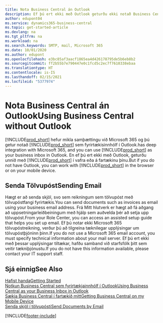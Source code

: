 ```yaml
---
title: Nota Business Central án Outlook
description: Ef þú ert ekki með Outlook geturðu ekki notað Business Central sem viðskiptainnhólf í Outlook, en þú getur unnið í vafra eða í fartæki.
author: edupont04
ms.service: dynamics365-business-central
ms.topic: get-started-article
ms.devlang: na
ms.tgt_pltfrm: na
ms.workload: na
ms.search.keywords: SMTP, mail, Microsoft 365
ms.date: 10/01/2020
ms.author: edupont
ms.openlocfilehash: e3bc85af3aacf1865ea4d426178795de5b6eb8b2
ms.sourcegitcommit: ff2b55b7e790447e0c1fcd5c2ec7f7610338ebaa
ms.translationtype: HT
ms.contentlocale: is-IS
ms.lasthandoff: 02/15/2021
ms.locfileid: "5377974"
---
```

# <a name="using-business-central-without-outlook"></a><span data-ttu-id="990f2-103">Nota Business Central án Outlook</span><span class="sxs-lookup"><span data-stu-id="990f2-103">Using Business Central without Outlook</span></span>
[!INCLUDE[prod_short](includes/prod_short.md)] <span data-ttu-id="990f2-104">hefur mikla samþættingu við Microsoft 365 og þú getur notað [!INCLUDE[prod_short](includes/prod_short.md)] sem fyrirtækisinnhólf í Outlook.</span><span class="sxs-lookup"><span data-stu-id="990f2-104">has deep integration with Microsoft 365, and you can use [!INCLUDE[prod_short](includes/prod_short.md)] as your business inbox in Outlook.</span></span> <span data-ttu-id="990f2-105">En ef þú ert ekki með Outlook, geturðu unnið með [!INCLUDE[prod_short](includes/prod_short.md)] í vafra eða á fartækinu þínu.</span><span class="sxs-lookup"><span data-stu-id="990f2-105">But if you do not have Outlook, you can work with [!INCLUDE[prod_short](includes/prod_short.md)] in the browser or on your mobile device.</span></span>  

## <a name="sending-email"></a><span data-ttu-id="990f2-106">Senda Tölvupóst</span><span class="sxs-lookup"><span data-stu-id="990f2-106">Sending Email</span></span>
<span data-ttu-id="990f2-107">Hægt er að senda skjöl, svo sem reikningum sem tölvupóst með tölvupóstfangi fyrirtækis.</span><span class="sxs-lookup"><span data-stu-id="990f2-107">You can send documents such as invoices as email using your business email address.</span></span> <span data-ttu-id="990f2-108">Frá Mitt hlutverk er hægt að fá aðgang að uppsetningarleiðbeiningum með hjálp sem auðvelda þér að setja upp tölvupóst.</span><span class="sxs-lookup"><span data-stu-id="990f2-108">From your Role Center, you can access an assisted setup guide that helps you set up email.</span></span> <span data-ttu-id="990f2-109">Ef þú notar ekki Microsoft 365 tölvupóstreikning, verður þú að tilgreina tæknilegar upplýsingar um tölvupóstþjóninn þinn.</span><span class="sxs-lookup"><span data-stu-id="990f2-109">If you do not use a Microsoft 365 email account, you must specify technical information about your mail server.</span></span> <span data-ttu-id="990f2-110">Ef þú ert ekki með þessar upplýsingar tiltækar, hafðu samband við starfsfólk þitt sem veitir tækniþjónustu.</span><span class="sxs-lookup"><span data-stu-id="990f2-110">If you do not have this information available, please contact your IT support staff.</span></span>  


## <a name="see-also"></a><span data-ttu-id="990f2-111">Sjá einnig</span><span class="sxs-lookup"><span data-stu-id="990f2-111">See Also</span></span>
[<span data-ttu-id="990f2-112">Hafist handa</span><span class="sxs-lookup"><span data-stu-id="990f2-112">Getting Started</span></span>](product-get-started.md)  
[<span data-ttu-id="990f2-113">Notkun Business Central sem fyrirtækjainnhólf í Outlook</span><span class="sxs-lookup"><span data-stu-id="990f2-113">Using Business Central as your Business Inbox in Outlook</span></span>](admin-outlook.md)  
[<span data-ttu-id="990f2-114">Sækja Business Central í fartækið mitt</span><span class="sxs-lookup"><span data-stu-id="990f2-114">Getting Business Central on my Mobile Device</span></span>](install-mobile-app.md)  
[<span data-ttu-id="990f2-115">Senda skjöl í tölvupósti</span><span class="sxs-lookup"><span data-stu-id="990f2-115">Send Documents by Email</span></span>](ui-how-send-documents-email.md)


[!INCLUDE[footer-include](includes/footer-banner.md)]
